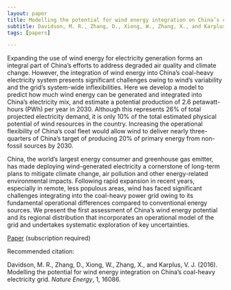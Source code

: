 ```yaml
---
layout: paper
title: Modelling the potential for wind energy integration on China’s coal-heavy electricity grid
subtitle: Davidson, M. R., Zhang, D., Xiong, W., Zhang, X., and Karplus, V. J. (2016). Nature Energy.
tags: [papers]

---
```



Expanding the use of wind energy for electricity generation forms an integral part of China’s efforts to address degraded air quality and climate change. However, the integration of wind energy into China’s coal-heavy electricity system presents significant challenges owing to wind’s variability and the grid’s system-wide inflexibilities. Here we develop a model to predict how much wind energy can be generated and integrated into China’s electricity mix, and estimate a potential production of 2.6 petawatt-hours (PWh) per year in 2030. Although this represents 26% of total projected electricity demand, it is only 10% of the total estimated physical potential of wind resources in the country. Increasing the operational flexibility of China’s coal fleet would allow wind to deliver nearly three-quarters of China’s target of producing 20% of primary energy from non-fossil sources by 2030.

China, the world’s largest energy consumer and greenhouse gas emitter, has made deploying wind-generated electricity a cornerstone of long-term plans to mitigate climate change, air pollution and other energy-related environmental impacts. Following rapid expansion in recent years, especially in remote, less populous areas, wind has faced significant challenges integrating into the coal-heavy power grid owing to its fundamental operational differences compared to conventional energy sources. We present the first assessment of China’s wind energy potential and its regional distribution that incorporates an operational model of the grid and undertakes systematic exploration of key uncertainties.


[Paper](http://www.nature.com/articles/nenergy201686) (subscription required)

Recommended citation:

Davidson, M. R., Zhang, D., Xiong, W., Zhang, X., and Karplus, V. J. (2016). Modelling the potential
for wind energy integration on China’s coal-heavy electricity grid. _Nature Energy_, 1, 16086.
